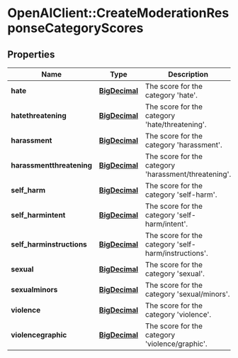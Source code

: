 # OpenAIClient::CreateModerationResponseCategoryScores

## Properties
Name | Type | Description | Notes
------------ | ------------- | ------------- | -------------
**hate** | [**BigDecimal**](BigDecimal.md) | The score for the category &#x27;hate&#x27;. | 
**hatethreatening** | [**BigDecimal**](BigDecimal.md) | The score for the category &#x27;hate/threatening&#x27;. | 
**harassment** | [**BigDecimal**](BigDecimal.md) | The score for the category &#x27;harassment&#x27;. | 
**harassmentthreatening** | [**BigDecimal**](BigDecimal.md) | The score for the category &#x27;harassment/threatening&#x27;. | 
**self_harm** | [**BigDecimal**](BigDecimal.md) | The score for the category &#x27;self-harm&#x27;. | 
**self_harmintent** | [**BigDecimal**](BigDecimal.md) | The score for the category &#x27;self-harm/intent&#x27;. | 
**self_harminstructions** | [**BigDecimal**](BigDecimal.md) | The score for the category &#x27;self-harm/instructions&#x27;. | 
**sexual** | [**BigDecimal**](BigDecimal.md) | The score for the category &#x27;sexual&#x27;. | 
**sexualminors** | [**BigDecimal**](BigDecimal.md) | The score for the category &#x27;sexual/minors&#x27;. | 
**violence** | [**BigDecimal**](BigDecimal.md) | The score for the category &#x27;violence&#x27;. | 
**violencegraphic** | [**BigDecimal**](BigDecimal.md) | The score for the category &#x27;violence/graphic&#x27;. | 

